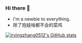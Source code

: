 ### Hi there 👋

- I'm a newbie to everything.
- 除了抱娃啥都不会的菜鸡

[![irvingzhang0512's GitHub stats](https://github-readme-stats.vercel.app/api?username=irvingzhang0512)](https://github.com/anuraghazra/github-readme-stats)


<!--
**irvingzhang0512/irvingzhang0512** is a ✨ _special_ ✨ repository because its `README.md` (this file) appears on your GitHub profile.

Here are some ideas to get you started:

- 🔭 I’m currently working on ...
- 🌱 I’m currently learning ...
- 👯 I’m looking to collaborate on ...
- 🤔 I’m looking for help with ...
- 💬 Ask me about ...
- 📫 How to reach me: ...
- 😄 Pronouns: ...
- ⚡ Fun fact: ...
-->
